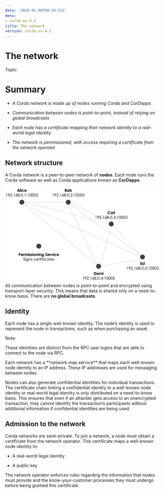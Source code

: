 ```yaml
---
date: '2020-01-08T09:59:25Z'
menu:
- corda-os-4.1
title: The network
version: corda-os-4.1
---
```



# The network

<div class="r3-o-topic" role="alert"><span>Topic: </span>


# Summary


* *A Corda network is made up of nodes running Corda and CorDapps*


* *Communication between nodes is point-to-point, instead of relying on global broadcasts*


* *Each node has a certificate mapping their network identity to a real-world legal identity*


* *The network is permissioned, with access requiring a certificate from the network operator*



</div>

## Network structure

A Corda network is a peer-to-peer network of **nodes**. Each node runs the Corda software as well as Corda applications
                known as **CorDapps**.

![network](resources/network.png "network")All communication between nodes is point-to-point and encrypted using transport-layer security. This means that data is
                shared only on a need-to-know basis. There are **no global broadcasts**.


## Identity

Each node has a single well-known identity. The node’s identity is used to represent the node in transactions, such as
                when purchasing an asset.

<div class="r3-o-note" role="alert"><span>Note: </span>


These identities are distinct from the RPC user logins that are able to connect to the node via RPC.


</div>
Each network has a **network map service** that maps each well-known node identity to an IP address. These IP
                addresses are used for messaging between nodes.

Nodes can also generate confidential identities for individual transactions. The certificate chain linking a
                confidential identity to a well-known node identity or real-world legal identity is only distributed on a need-to-know
                basis. This ensures that even if an attacker gets access to an unencrypted transaction, they cannot identify the
                transaction’s participants without additional information if confidential identities are being used.


## Admission to the network

Corda networks are semi-private. To join a network, a node must obtain a certificate from the network operator. This
                certificate maps a well-known node identity to:


* A real-world legal identity


* A public key


The network operator enforces rules regarding the information that nodes must provide and the know-your-customer
                processes they must undergo before being granted this certificate.


